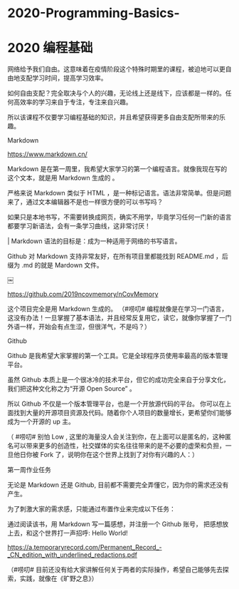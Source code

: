 # 2020-Programming-Basics-

# 2020 编程基础

网络给予我们自由。这意味着在疫情阶段这个特殊时期里的课程，被迫地可以更自由地支配学习时间，提高学习效率。

如何自由支配？完全取决与个人的兴趣，无论线上还是线下，应该都是一样的。任何高效率的学习来自于专注，专注来自兴趣。

所以该课程不仅要学习编程基础的知识，并且希望获得更多自由支配所带来的乐趣。


Markdown

https://www.markdown.cn/

Markdown 是在第一周里，我希望大家学习的第一个编程语言。就像我现在写的这个文本，就是用 Markdown 生成的 。

严格来说 Markdown 类似于 HTML  ，是一种标记语言。语法非常简单。但是问题来了，通过文本编辑器不是也一样很方便的可以书写吗？

如果只是本地书写，不需要转换成网页，确实不用学，毕竟学习任何一门新的语言都要学习新语法，会有一条学习曲线，这非常讨厌！

| Markdown 语法的目标是：成为一种适用于网络的书写语言。

Github 对 Markdown 支持非常友好，在所有项目里都能找到 README.md ，后缀为 .md 的就是 Mardown 文件。

￼

https://github.com/2019ncovmemory/nCovMemory

这个项目完全是用 Markdown 生成的。 （#唠叨# 编程就像是在学习一门语言，这没有办法！一旦掌握了基本语法，并且经常反复用它，读它，就像你掌握了一门外语一样，开始会有点生涩，但很洋气，不是吗？）


Github

Github 是我希望大家掌握的第一个工具。它是全球程序员使用率最高的版本管理平台。

虽然 Github 本质上是一个很冰冷的技术平台，但它的成功完全来自于分享文化，我们把这种文化称之为“开源 Open Source” 。

所以 Github 不仅是一个版本管理平台，也是一个开放源代码的平台。 你可以在上面找到大量的开源项目资源及代码。随着你个人项目的数量增长，更希望你们能够成为一个开源的 up 主。

（ #唠叨# 别怕 Low , 这里的海量没人会关注到你，在上面可以是匿名的，这种匿名可以带来更多的创造性，社交媒体的实名往往带来的是不必要的虚荣和负担，一旦他日你被 Fork 了，说明你在这个世界上找到了对你有兴趣的人：）



第一周作业任务

无论是 Markdown 还是 Github, 目前都不需要完全弄懂它，因为你的需求还没有产生。

为了刺激大家的需求感，只能通过布置作业来完成以下任务：

通过阅读该书，用 Markdown 写一篇感想，并注册一个 Github 账号， 把感想放上去，和这个世界打一声招呼: Hello World!

https://a.temporaryrecord.com/Permanent_Record_-_CN_edition_with_underlined_redactions.pdf

（#唠叨# 目前还没有给大家讲解任何关于两者的实际操作，希望自己能够先去探索，实践，就像在《旷野之息》）
